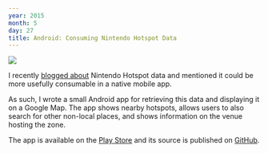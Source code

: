 ```yaml
---
year: 2015
month: 5
day: 27
title: Android: Consuming Nintendo Hotspot Data
---
```


<img src="https://flyingsparx.net/static/blog-media/android-hotspot.png" class="blog-image left" />

<p>I recently <a href="https://flyingsparx.net/blog/2015/5/12/nintendos-hotspot-api" target="_blank">blogged about</a> Nintendo Hotspot data and mentioned it could be more usefully consumable in a native mobile app.</p>

<p>As such, I wrote a small Android app for retrieving this data and displaying it on a Google Map. The app shows nearby hotspots, allows users to also search for other non-local places, and shows information on the venue hosting the zone.</p>

<p>The app is available on the <a href="https://play.google.com/store/apps/details?id=net.flyingsparx.spotpassandroid" target="_blank">Play Store</a> and its source is published on <a href="https://github.com/flyingsparx/NZone-finder" target="_blank">GitHub</a>.</p>

<div class="clear"></div>
